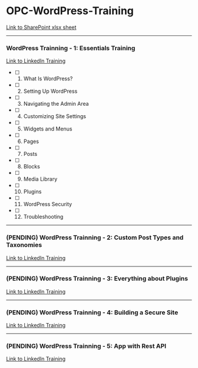 # OPC-WordPress-Training
[Link to SharePoint xlsx sheet](https://opcit072.sharepoint.com/:x:/g/EWv7G9uYptdKtw7cS1lqYGcBJOBWvK8MuC4Yss4ClAOMpQ?e=WXKSlz)






---
### WordPress Trainning - 1: Essentials Training
[Link to LinkedIn Training](https://www.linkedin.com/learning/wordpress-essential-training-14942667/getting-started-with-wordpress?autoplay=true)
- [ ] 1. What Is WordPress?
- [ ] 2. Setting Up WordPress
- [ ] 3. Navigating the Admin Area
- [ ] 4. Customizing Site Settings
- [ ] 5. Widgets and Menus
- [ ] 6. Pages
- [ ] 7. Posts
- [ ] 8. Blocks
- [ ] 9. Media Library
- [ ] 10. Plugins
- [ ] 11. WordPress Security
- [ ] 12. Troubleshooting

---
### (PENDING) WordPress Trainning - 2: Custom Post Types and Taxonomies
[Link to LinkedIn Training](https://www.linkedin.com/learning/wordpress-custom-post-types-and-taxonomies-3/create-better-content?autoplay=true&contextUrn=urn%3Ali%3AlyndaLearningPath%3A5a149d6f498eaa2ec62c8fd0)




---
### (PENDING) WordPress Trainning - 3: Everything about Plugins
[Link to LinkedIn Training](https://www.linkedin.com/learning/wordpress-everything-about-plugins/everything-about-wordpress-plugins?autoplay=true&contextUrn=urn%3Ali%3AlyndaLearningPath%3A5a149d6f498eaa2ec62c8fd0)




---
### (PENDING) WordPress Trainning - 4: Building a Secure Site
[Link to LinkedIn Training](https://www.linkedin.com/learning/wordpress-building-a-secure-site/building-a-secure-wordpress-website?autoplay=true&contextUrn=urn%3Ali%3AlyndaLearningPath%3A5a149d6f498eaa2ec62c8fd0)




---
### (PENDING) WordPress Trainning - 5: App with Rest API
[Link to LinkedIn Training](https://www.linkedin.com/learning/building-a-headless-wordpress-app-with-rest-api/building-a-headless-app-with-the-wp-rest-api?autoplay=true&contextUrn=urn%3Ali%3AlyndaLearningPath%3A5a149d6f498eaa2ec62c8fd0)
